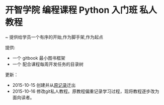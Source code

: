 # 开智学院 编程课程 Python 入门班 私人教程
~ 提供给学员一个有序的开始,作为脚手架,作为起点


提供:

- 一个 gitbook 最小图书框架
- 一个 配合课程每周开发任务的目录树

更新：
+ 2015-10-15 创建并从[原记录](https://www.gitbook.com/book/wwshen/ommooc2python)迁出
+ 2015-10-16 修改git私人教程。原教程偏重记录学习过程，现将教程逐步改为面向读者。
